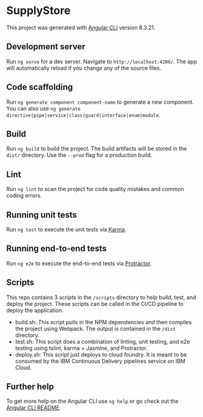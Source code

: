 # SupplyStore

This project was generated with [Angular CLI](https://github.com/angular/angular-cli) version 8.3.21.

## Development server

Run `ng serve` for a dev server. Navigate to `http://localhost:4200/`. The app will automatically reload if you change any of the source files.

## Code scaffolding

Run `ng generate component component-name` to generate a new component. You can also use `ng generate directive|pipe|service|class|guard|interface|enum|module`.

## Build

Run `ng build` to build the project. The build artifacts will be stored in the `dist/` directory. Use the `--prod` flag for a production build.

## Lint

Run `ng lint` to scan the project for code quality mistakes and common coding errors.

## Running unit tests

Run `ng test` to execute the unit tests via [Karma](https://karma-runner.github.io).

## Running end-to-end tests

Run `ng e2e` to execute the end-to-end tests via [Protractor](http://www.protractortest.org/).

## Scripts

This repo contains 3 scripts in the `/scripts` directory to help build, test, and deploy the project. These scripts can be called in the CI/CD pipeline to deploy the application. 

- build.sh: This script pulls in the NPM dependencies and then compiles the project using Webpack. The output is contained in the `/dist` directory.
- test.sh: This script does a combination of linting, unit testing, and e2e testing using tslint, karma + Jasmine, and Protractor.
- deploy.sh: This script just deploys to cloud foundry. It is meant to be consumed by the IBM Continuous Delivery pipelines service on IBM Cloud.


## Further help

To get more help on the Angular CLI use `ng help` or go check out the [Angular CLI README](https://github.com/angular/angular-cli/blob/master/README.md).
